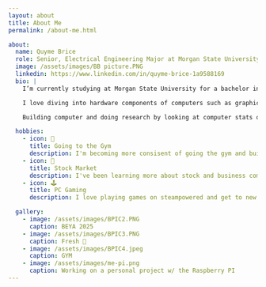 ```yaml
---
layout: about
title: About Me
permalink: /about-me.html

about:
  name: Quyme Brice
  role: Senior, Electrical Engineering Major at Morgan State University
  image: /assets/images/BB picture.PNG
  linkedin: https://www.linkedin.com/in/quyme-brice-1a9588169
  bio: |
    I’m currently studying at Morgan State University for a bachelor in electrical engineering. I'm on a research team for our senior design project with the goal to prevent passive attacks on a trustee network.

    I love diving into hardware components of computers such as graphics and processors. Building computers from scratch has always been a passion of mines. Being part of this internship will increase my skills within software and coding which hardware definently need.

    Building computer and doing research by looking at computer stats online is something I love doing. Every year when AMD and NVIDIA release their lastest product I'm probably looking at the hardware stats. 

  hobbies:
    - icon: 🎺
      title: Going to the Gym
      description: I'm becoming more consisent of going the gym and building my body.
    - icon: 🤖
      title: Stock Market
      description: I've been learning more about stock and business composition. It has become a great journey so far.
    - icon: 🕹️
      title: PC Gaming
      description: I love playing games on steampowered and get to new level.

  gallery:
    - image: /assets/images/BPIC2.PNG
      caption: BEYA 2025
    - image: /assets/images/BPIC3.PNG
      caption: Fresh 🏀
    - image: /assets/images/BPIC4.jpeg
      caption: GYM
    - image: /assets/images/me-pi.png
      caption: Working on a personal project w/ the Raspberry PI
---
```

